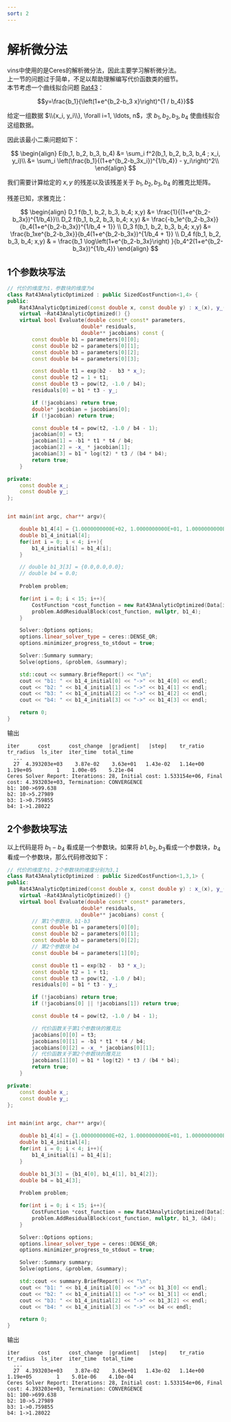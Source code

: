 ```yaml
---
sort: 2
---
```


# 解析微分法

vins中使用的是Ceres的解析微分法，因此主要学习解析微分法。  
上一节的问题过于简单，不足以帮助理解编写代价函数类的细节。  
本节考虑一个曲线拟合问题 [Rat43](https://www.itl.nist.gov/div898/strd/nls/data/ratkowsky3.shtml)：

$$y=\frac{b_1}{\left(1+e^{b_2-b_3 x}\right)^{1 / b_4}}$$

给定一组数据 $\\{x_i, y_i\\}, \forall i=1, \ldots, n$，求 $b_1, b_2, b_3, b_4$ 使曲线拟合这组数据。

因此该最小二乘问题如下：

$$
\begin{align}
E(b_1, b_2, b_3, b_4)
&= \sum_i f^2(b_1, b_2, b_3, b_4 ; x_i, y_i)\\
&= \sum_i \left(\frac{b_1}{(1+e^{b_2-b_3x_i})^{1/b_4}} - y_i\right)^2\\
\end{align}
$$

我们需要计算给定的 $x,y$ 的残差以及该残差关于 $b_1, b_2, b_3, b_4$ 的雅克比矩阵。

残差已知，求雅克比：

$$
\begin{align}
D_1 f(b_1, b_2, b_3, b_4; x,y) &= \frac{1}{(1+e^{b_2-b_3x})^{1/b_4}}\\
D_2 f(b_1, b_2, b_3, b_4; x,y) &=
\frac{-b_1e^{b_2-b_3x}}{b_4(1+e^{b_2-b_3x})^{1/b_4 + 1}} \\
D_3 f(b_1, b_2, b_3, b_4; x,y) &=
\frac{b_1xe^{b_2-b_3x}}{b_4(1+e^{b_2-b_3x})^{1/b_4 + 1}} \\
D_4 f(b_1, b_2, b_3, b_4; x,y) & = \frac{b_1  \log\left(1+e^{b_2-b_3x}\right) }{b_4^2(1+e^{b_2-b_3x})^{1/b_4}}
\end{align}
$$

## 1个参数块写法

```cpp
// 代价的维度为1，参数块的维度为4
class Rat43AnalyticOptimized : public SizedCostFunction<1,4> {
public:
    Rat43AnalyticOptimized(const double x, const double y) : x_(x), y_(y) {}
    virtual ~Rat43AnalyticOptimized() {}
    virtual bool Evaluate(double const* const* parameters,
                        double* residuals,
                        double** jacobians) const {
        const double b1 = parameters[0][0];
        const double b2 = parameters[0][1];
        const double b3 = parameters[0][2];
        const double b4 = parameters[0][3];

        const double t1 = exp(b2 -  b3 * x_);
        const double t2 = 1 + t1;
        const double t3 = pow(t2, -1.0 / b4);
        residuals[0] = b1 * t3 - y_;

        if (!jacobians) return true;
        double* jacobian = jacobians[0];
        if (!jacobian) return true;

        const double t4 = pow(t2, -1.0 / b4 - 1);
        jacobian[0] = t3;
        jacobian[1] = -b1 * t1 * t4 / b4;
        jacobian[2] = -x_ * jacobian[1];
        jacobian[3] = b1 * log(t2) * t3 / (b4 * b4);
        return true;
    }

private:
    const double x_;
    const double y_;
};


int main(int argc, char** argv){

    double b1_4[4] = {1.0000000000E+02, 1.0000000000E+01, 1.0000000000E+00, 1.0000000000E+00};
    double b1_4_initial[4];
    for(int i = 0; i < 4; i++){
        b1_4_initial[i] = b1_4[i];
    }

    // double b1_3[3] = {0.0,0.0,0.0};
    // double b4 = 0.0;
    
    Problem problem;

    for(int i = 0; i < 15; i++){
        CostFunction *cost_function = new Rat43AnalyticOptimized(Data[i*2+1], Data[i*2]);
        problem.AddResidualBlock(cost_function, nullptr, b1_4);
    }

    Solver::Options options;
    options.linear_solver_type = ceres::DENSE_QR;
    options.minimizer_progress_to_stdout = true;

    Solver::Summary summary;
    Solve(options, &problem, &summary);

    std::cout << summary.BriefReport() << "\n";
    cout << "b1: " << b1_4_initial[0] << "->" << b1_4[0] << endl;
    cout << "b2: " << b1_4_initial[1] << "->" << b1_4[1] << endl;
    cout << "b3: " << b1_4_initial[2] << "->" << b1_4[2] << endl;
    cout << "b4: " << b1_4_initial[3] << "->" << b1_4[3] << endl;

    return 0;
}

```

输出

```shell
iter      cost      cost_change  |gradient|   |step|    tr_ratio  tr_radius  ls_iter  iter_time  total_time
  ...
  27  4.393203e+03    3.87e-02    3.63e+01   1.43e-02   1.14e+00  1.19e+05        1    1.00e-05    5.21e-04
Ceres Solver Report: Iterations: 28, Initial cost: 1.533154e+06, Final cost: 4.393203e+03, Termination: CONVERGENCE
b1: 100->699.638
b2: 10->5.27989
b3: 1->0.759855
b4: 1->1.28022
```

## 2个参数块写法

以上代码是将 $b_1-b_4$ 看成是一个参数块。如果将 $b1,b_2,b_3$看成一个参数块，$b_4$ 看成一个参数块，那么代码修改如下：

```cpp
// 代价的维度为1，2个参数块的维度分别为3,1
class Rat43AnalyticOptimized : public SizedCostFunction<1,3,1> {
public:
    Rat43AnalyticOptimized(const double x, const double y) : x_(x), y_(y) {}
    virtual ~Rat43AnalyticOptimized() {}
    virtual bool Evaluate(double const* const* parameters,
                        double* residuals,
                        double** jacobians) const {
        // 第1个参数块，b1-b3
        const double b1 = parameters[0][0];
        const double b2 = parameters[0][1];
        const double b3 = parameters[0][2];
        // 第2个参数块 b4
        const double b4 = parameters[1][0];

        const double t1 = exp(b2 -  b3 * x_);
        const double t2 = 1 + t1;
        const double t3 = pow(t2, -1.0 / b4);
        residuals[0] = b1 * t3 - y_;

        if (!jacobians) return true;
        if (!jacobians[0] || !jacobians[1]) return true;

        const double t4 = pow(t2, -1.0 / b4 - 1);

        // 代价函数关于第1个参数块的雅克比
        jacobians[0][0] = t3;
        jacobians[0][1] = -b1 * t1 * t4 / b4;
        jacobians[0][2] = -x_ * jacobians[0][1];
        // 代价函数关于第2个参数块的雅克比
        jacobians[1][0] = b1 * log(t2) * t3 / (b4 * b4);
        return true;
    }

private:
    const double x_;
    const double y_;
};


int main(int argc, char** argv){

    double b1_4[4] = {1.0000000000E+02, 1.0000000000E+01, 1.0000000000E+00, 1.0000000000E+00};
    double b1_4_initial[4];
    for(int i = 0; i < 4; i++){
        b1_4_initial[i] = b1_4[i];
    }

    double b1_3[3] = {b1_4[0], b1_4[1], b1_4[2]};
    double b4 = b1_4[3];
    
    Problem problem;

    for(int i = 0; i < 15; i++){
        CostFunction *cost_function = new Rat43AnalyticOptimized(Data[i*2+1], Data[i*2]);
        problem.AddResidualBlock(cost_function, nullptr, b1_3, &b4);
    }

    Solver::Options options;
    options.linear_solver_type = ceres::DENSE_QR;
    options.minimizer_progress_to_stdout = true;

    Solver::Summary summary;
    Solve(options, &problem, &summary);

    std::cout << summary.BriefReport() << "\n";
    cout << "b1: " << b1_4_initial[0] << "->" << b1_3[0] << endl;
    cout << "b2: " << b1_4_initial[1] << "->" << b1_3[1] << endl;
    cout << "b3: " << b1_4_initial[2] << "->" << b1_3[2] << endl;
    cout << "b4: " << b1_4_initial[3] << "->" << b4 << endl;

    return 0;
}

```

输出

```shell
iter      cost      cost_change  |gradient|   |step|    tr_ratio  tr_radius  ls_iter  iter_time  total_time
  ...
  27  4.393203e+03    3.87e-02    3.63e+01   1.43e-02   1.14e+00  1.19e+05        1    5.01e-06    4.10e-04
Ceres Solver Report: Iterations: 28, Initial cost: 1.533154e+06, Final cost: 4.393203e+03, Termination: CONVERGENCE
b1: 100->699.638
b2: 10->5.27989
b3: 1->0.759855
b4: 1->1.28022
```